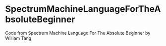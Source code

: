 # SpectrumMachineLanguageForTheAbsoluteBeginner
Code from Spectrum Machine Language For The Absolute Beginner by William Tang
